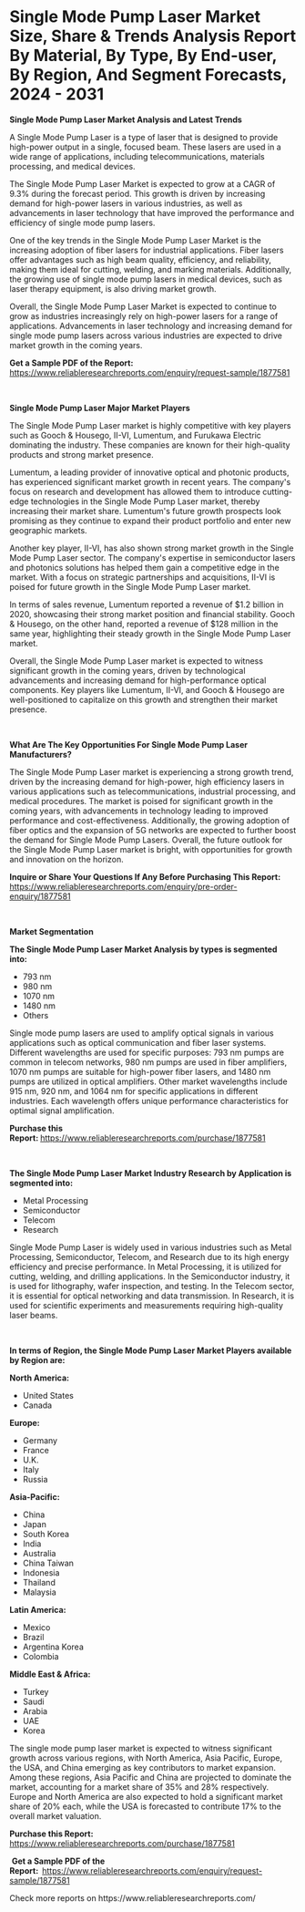 <p><h1>Single Mode Pump Laser Market Size, Share & Trends Analysis Report By Material, By Type, By End-user, By Region, And Segment Forecasts, 2024 - 2031</h1></p><p><strong>Single Mode Pump Laser Market Analysis and Latest Trends</strong></p>
<p><p>A Single Mode Pump Laser is a type of laser that is designed to provide high-power output in a single, focused beam. These lasers are used in a wide range of applications, including telecommunications, materials processing, and medical devices.</p><p>The Single Mode Pump Laser Market is expected to grow at a CAGR of 9.3% during the forecast period. This growth is driven by increasing demand for high-power lasers in various industries, as well as advancements in laser technology that have improved the performance and efficiency of single mode pump lasers.</p><p>One of the key trends in the Single Mode Pump Laser Market is the increasing adoption of fiber lasers for industrial applications. Fiber lasers offer advantages such as high beam quality, efficiency, and reliability, making them ideal for cutting, welding, and marking materials. Additionally, the growing use of single mode pump lasers in medical devices, such as laser therapy equipment, is also driving market growth.</p><p>Overall, the Single Mode Pump Laser Market is expected to continue to grow as industries increasingly rely on high-power lasers for a range of applications. Advancements in laser technology and increasing demand for single mode pump lasers across various industries are expected to drive market growth in the coming years.</p></p>
<p><strong>Get a Sample PDF of the Report:&nbsp;</strong> <a href="https://www.reliableresearchreports.com/enquiry/request-sample/1877581">https://www.reliableresearchreports.com/enquiry/request-sample/1877581</a></p>
<p>&nbsp;</p>
<p><strong>Single Mode Pump Laser Major Market Players</strong></p>
<p><p>The Single Mode Pump Laser market is highly competitive with key players such as Gooch & Housego, II-VI, Lumentum, and Furukawa Electric dominating the industry. These companies are known for their high-quality products and strong market presence. </p><p>Lumentum, a leading provider of innovative optical and photonic products, has experienced significant market growth in recent years. The company's focus on research and development has allowed them to introduce cutting-edge technologies in the Single Mode Pump Laser market, thereby increasing their market share. Lumentum's future growth prospects look promising as they continue to expand their product portfolio and enter new geographic markets.</p><p>Another key player, II-VI, has also shown strong market growth in the Single Mode Pump Laser sector. The company's expertise in semiconductor lasers and photonics solutions has helped them gain a competitive edge in the market. With a focus on strategic partnerships and acquisitions, II-VI is poised for future growth in the Single Mode Pump Laser market.</p><p>In terms of sales revenue, Lumentum reported a revenue of $1.2 billion in 2020, showcasing their strong market position and financial stability. Gooch & Housego, on the other hand, reported a revenue of $128 million in the same year, highlighting their steady growth in the Single Mode Pump Laser market.</p><p>Overall, the Single Mode Pump Laser market is expected to witness significant growth in the coming years, driven by technological advancements and increasing demand for high-performance optical components. Key players like Lumentum, II-VI, and Gooch & Housego are well-positioned to capitalize on this growth and strengthen their market presence.</p></p>
<p>&nbsp;</p>
<p><strong>What Are The Key Opportunities For Single Mode Pump Laser Manufacturers?</strong></p>
<p><p>The Single Mode Pump Laser market is experiencing a strong growth trend, driven by the increasing demand for high-power, high efficiency lasers in various applications such as telecommunications, industrial processing, and medical procedures. The market is poised for significant growth in the coming years, with advancements in technology leading to improved performance and cost-effectiveness. Additionally, the growing adoption of fiber optics and the expansion of 5G networks are expected to further boost the demand for Single Mode Pump Lasers. Overall, the future outlook for the Single Mode Pump Laser market is bright, with opportunities for growth and innovation on the horizon.</p></p>
<p><strong>Inquire or Share Your Questions If Any Before Purchasing This Report:</strong> <a href="https://www.reliableresearchreports.com/enquiry/pre-order-enquiry/1877581">https://www.reliableresearchreports.com/enquiry/pre-order-enquiry/1877581</a></p>
<p>&nbsp;</p>
<p><strong>Market Segmentation</strong></p>
<p><strong>The Single Mode Pump Laser Market Analysis by types is segmented into:</strong></p>
<p><ul><li>793 nm</li><li>980 nm</li><li>1070 nm</li><li>1480 nm</li><li>Others</li></ul></p>
<p><p>Single mode pump lasers are used to amplify optical signals in various applications such as optical communication and fiber laser systems. Different wavelengths are used for specific purposes: 793 nm pumps are common in telecom networks, 980 nm pumps are used in fiber amplifiers, 1070 nm pumps are suitable for high-power fiber lasers, and 1480 nm pumps are utilized in optical amplifiers. Other market wavelengths include 915 nm, 920 nm, and 1064 nm for specific applications in different industries. Each wavelength offers unique performance characteristics for optimal signal amplification.</p></p>
<p><strong>Purchase this Report:&nbsp;</strong><a href="https://www.reliableresearchreports.com/purchase/1877581">https://www.reliableresearchreports.com/purchase/1877581</a></p>
<p>&nbsp;</p>
<p><strong>The Single Mode Pump Laser Market Industry Research by Application is segmented into:</strong></p>
<p><ul><li>Metal Processing</li><li>Semiconductor</li><li>Telecom</li><li>Research</li></ul></p>
<p><p>Single Mode Pump Laser is widely used in various industries such as Metal Processing, Semiconductor, Telecom, and Research due to its high energy efficiency and precise performance. In Metal Processing, it is utilized for cutting, welding, and drilling applications. In the Semiconductor industry, it is used for lithography, wafer inspection, and testing. In the Telecom sector, it is essential for optical networking and data transmission. In Research, it is used for scientific experiments and measurements requiring high-quality laser beams.</p></p>
<p>&nbsp;</p>
<p><strong>In terms of Region, the Single Mode Pump Laser Market Players available by Region are:</strong></p>
<p>
    <p> <strong> North America: </strong>
        <ul>
            <li>United States</li>
            <li>Canada</li>
        </ul>
        </p> 
    <p> <strong> Europe: </strong>
        <ul>
            <li>Germany</li>
            <li>France</li>
            <li>U.K.</li>
            <li>Italy</li>
            <li>Russia</li>
        </ul>
        </p> 
    <p> <strong> Asia-Pacific: </strong>
        <ul>
            <li>China</li>
            <li>Japan</li>
            <li>South Korea</li>
            <li>India</li>
            <li>Australia</li>
            <li>China Taiwan</li>
            <li>Indonesia</li>
            <li>Thailand</li>
            <li>Malaysia</li>
        </ul>
        </p> 
    <p> <strong> Latin America: </strong>
        <ul>
            <li>Mexico</li>
            <li>Brazil</li>
            <li>Argentina Korea</li>
            <li>Colombia</li>
        </ul>
        </p> 
    <p> <strong> Middle East & Africa: </strong>
        <ul>
            <li>Turkey</li>
            <li>Saudi</li>
            <li>Arabia</li>
            <li>UAE</li>
            <li>Korea</li>
        </ul>
    </p>
    </p>
<p><p>The single mode pump laser market is expected to witness significant growth across various regions, with North America, Asia Pacific, Europe, the USA, and China emerging as key contributors to market expansion. Among these regions, Asia Pacific and China are projected to dominate the market, accounting for a market share of 35% and 28% respectively. Europe and North America are also expected to hold a significant market share of 20% each, while the USA is forecasted to contribute 17% to the overall market valuation.</p></p>
<p><strong>Purchase this Report: </strong><a href="https://www.reliableresearchreports.com/purchase/1877581">https://www.reliableresearchreports.com/purchase/1877581</a></p>
<p>&nbsp;<strong>Get a Sample PDF of the Report:&nbsp;&nbsp;</strong><a href="https://www.reliableresearchreports.com/enquiry/request-sample/1877581">https://www.reliableresearchreports.com/enquiry/request-sample/1877581</a></p>
<p><strong></strong></p>
<p>Check more reports on https://www.reliableresearchreports.com/</p>